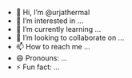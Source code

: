 - 👋 Hi, I’m @urjathermal
- 👀 I’m interested in ...
- 🌱 I’m currently learning ...
- 💞️ I’m looking to collaborate on ...
- 📫 How to reach me ...
- 😄 Pronouns: ...
- ⚡ Fun fact: ...

<!---
urjathermal/urjathermal is a ✨ special ✨ repository because its `README.md` (this file) appears on your GitHub profile.
You can click the Preview link to take a look at your changes.
--->
